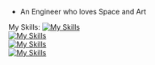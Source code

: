 - An Engineer who loves Space and Art 

My Skills:
[![My Skills](https://skillicons.dev/icons?i=html,css,javascript,react,&theme=dark)](https://skillicons.dev)<br/>
[![My Skills](https://skillicons.dev/icons?i=python,django,&theme=dark)](https://skillicons.dev)<br/>
[![My Skills](https://skillicons.dev/icons?i=nodejs,express&theme=dark)](https://skillicons.dev)<br/>
[![My Skills](https://skillicons.dev/icons?i=mongodb,&theme=dark)](https://skillicons.dev)<br/>

